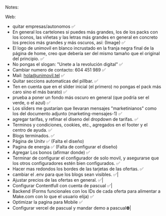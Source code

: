 Notes:

Web:
- quitar empresas/autonomos ✅
- En general los cartelones si puedes más grandes, los de los packs con los iconos, las viñetas y las letras más grandes en general en concreto los precios más grandes y más oscuros, así: (Image) ✅
- El logo de unimovil en blanco incrustado en la franja negra final de la página de home, creo que debería ser del mismo tamaño que el original del principio. ✅ 
- No pongas el slogan: "Unete a la revolución digital" ✅
- Cambiar numero de contacto: 604 451 989 ✅
- Mail: hola@unimovil.tel ✅
- Quitar seccions automaticas del pillbar. ✅
- Ten en cuenta que en el slider inicial (el primero) no pongas el pack más caro sino el más barato) ✅
- prueba a poner un fondo más oscuro en general (que podría ser el verde, o el azul) ✅
- Los sliders me gustarían que llevaran mensajes "marketinianos" como los del documento adjunto (marketing-mensajes-1) ✅
- agregar tarifas, y refinar el diseno del dropdown de tarifas. ✅
- Terminos y condiciones, cookies, etc., agregados en el footer y el centro de ayuda. ✅
- Blogs terminados. ✅
- Página de Unitv ✅ (Falta el diseño)
- Pagina de energia ✅ (Falta  de configurar el diseño)
- Agregar Los bonos (afirmar donde) ✅
- Terminar de configurar el configurador de solo movil, y asegurarse que los otros configuradores estén bien configurados. ✅
- Hacer mas redondos los bordes de las tarjetas de las ofertas. ✅
- cambiar el .env para que los blogs sean visibles. ✅|
- Ajustar precios de las ofertas en general. ✅|
- Configurar Contentfull con cuenta de pascual ✅|
- Backend (Forms funcionales con los IDs de cada oferta para alimentar a Make.com con lo que el usuario elija) ✅
- Optimizar la pagina para Mobile ✅
- Configurar vercel de pascual y mandar demo a pascual⛔|


